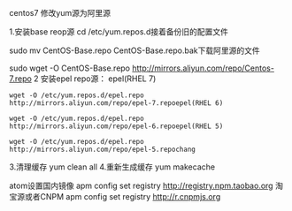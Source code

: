 centos7 修改yum源为阿里源

1.安装base reop源
   cd /etc/yum.repos.d接着备份旧的配置文件

   sudo mv CentOS-Base.repo CentOS-Base.repo.bak下载阿里源的文件

   sudo wget -O CentOS-Base.repo http://mirrors.aliyun.com/repo/Centos-7.repo
2 安装epel repo源：
epel(RHEL 7)

    wget -O /etc/yum.repos.d/epel.repo http://mirrors.aliyun.com/repo/epel-7.repoepel(RHEL 6)

    wget -O /etc/yum.repos.d/epel.repo http://mirrors.aliyun.com/repo/epel-6.repoepel(RHEL 5)

    wget -O /etc/yum.repos.d/epel.repo http://mirrors.aliyun.com/repo/epel-5.repochang
3.清理缓存
yum clean all
4.重新生成缓存
yum makecache

atom设置国内镜像
apm config set registry http://registry.npm.taobao.org
淘宝源或者CNPM
apm config set registry http://r.cnpmjs.org
